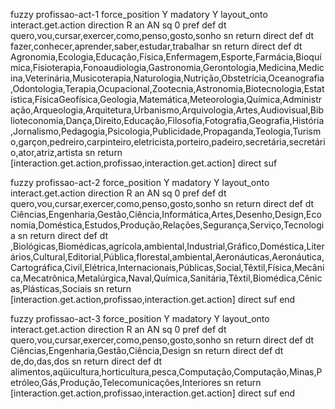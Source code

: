 fuzzy profissao-act-1
   force_position Y
   madatory Y
   layout_onto interact.get.action
   direction R 
   an AN
   sq 0
   pref 
   def 
    dt quero,vou,cursar,exercer,como,penso,gosto,sonho
    sn 
    return 
    direct 
   def 
    dt fazer,conhecer,aprender,saber,estudar,trabalhar
    sn 
    return 
    direct 
   def 
    dt Agronomia,Ecologia,Educação,Física,Enfermagem,Esporte,Farmácia,Bioquímica,Fisioterapia,Fonoaudiologia,Gastronomia,Gerontologia,Medicina,Medicina,Veterinária,Musicoterapia,Naturologia,Nutrição,Obstetrícia,Oceanografia,Odontologia,Terapia,Ocupacional,Zootecnia,Astronomia,Biotecnologia,Estatística,FísicaGeofísica,Geologia,Matemática,Meteorologia,Química,Administração,Arqueologia,Arquitetura,Urbanismo,Arquivologia,Artes,Audiovisual,Biblioteconomia,Dança,Direito,Educação,Filosofia,Fotografia,Geografia,História,Jornalismo,Pedagogia,Psicologia,Publicidade,Propaganda,Teologia,Turismo,garçon,pedreiro,carpinteiro,eletricista,porteiro,padeiro,secretária,secretário,ator,atriz,artista
    sn 
    return [interaction.get.action,profissao,interaction.get.action]
    direct 
   suf 


fuzzy profissao-act-2
   force_position Y
   madatory Y
   layout_onto interact.get.action
   direction R 
   an AN
   sq 0
   pref 
   def 
    dt quero,vou,cursar,exercer,como,penso,gosto,sonho
    sn 
    return 
    direct 
   def 
    dt Ciências,Engenharia,Gestão,Ciência,Informática,Artes,Desenho,Design,Economia,Doméstica,Estudos,Produção,Relações,Segurança,Serviço,Tecnologia
    sn 
    return 
    direct 
   def 
    dt ,Biológicas,Biomédicas,agrícola,ambiental,Industrial,Gráfico,Doméstica,Literários,Cultural,Editorial,Pública,florestal,ambiental,Aeronáuticas,Aeronáutica,Cartográfica,Civil,Elétrica,Internacionais,Públicas,Social,Têxtil,Física,Mecânica,Mecatrônica,Metalúrgica,Naval,Química,Sanitária,Têxtil,Biomédica,Cênicas,Plásticas,Sociais
    sn 
    return [interaction.get.action,profissao,interaction.get.action]
    direct 
   suf 
end




fuzzy profissao-act-3
   force_position Y
   madatory Y
   layout_onto interact.get.action
   direction R 
   an AN
   sq 0
   pref 
   def 
    dt quero,vou,cursar,exercer,como,penso,gosto,sonho
    sn 
    return 
    direct 
   def 
    dt Ciências,Engenharia,Gestão,Ciência,Design
    sn 
    return 
    direct 
   def 
    dt de,do,das,dos
    sn 
    return 
    direct 
   def 
    dt 
     alimentos,aqüicultura,horticultura,pesca,Computação,Computação,Minas,Petróleo,Gás,Produção,Telecomunicações,Interiores
    sn 
    return [interaction.get.action,profissao,interaction.get.action]
    direct 
   suf 
end


